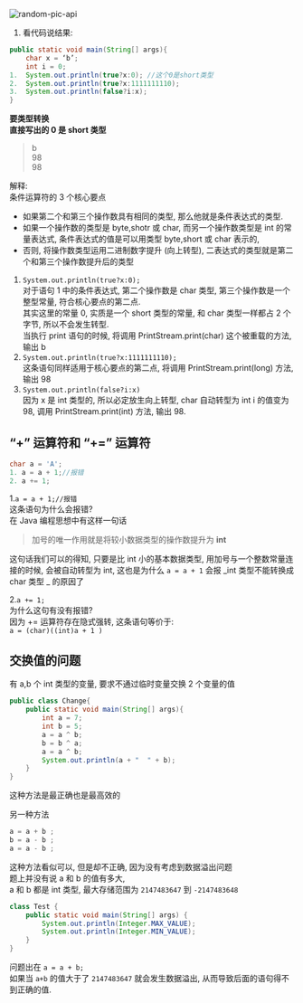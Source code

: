 <!-- markdownlint-disable-next-line MD033 -->
<meta name="referrer" content="no-referrer"/>

![random-pic-api](https://api.dong4j.ink:1024/cover?spm={{spm}})

1. 看代码说结果:

```java
public static void main(String[] args){
    char x = ‘b’;
    int i = 0;
1.  System.out.println(true?x:0); //这个0是short类型
2.  System.out.println(true?x:1111111110);
3.  System.out.println(false?i:x);
}
```

**要类型转换**  
**直接写出的 0 是 short 类型**

> b  
> 98  
> 98

解释:  
条件运算符的 3 个核心要点

- 如果第二个和第三个操作数具有相同的类型, 那么他就是条件表达式的类型.
- 如果一个操作数的类型是 byte,shotr 或 char, 而另一个操作数类型是 int 的常量表达式, 条件表达式的值是可以用类型 byte,short 或 char 表示的,
- 否则, 将操作数类型运用二进制数字提升 (向上转型), 二表达式的类型就是第二个和第三个操作数提升后的类型

1. `System.out.println(true?x:0);`  
   对于语句 1 中的条件表达式, 第二个操作数是 char 类型, 第三个操作数是一个整型常量, 符合核心要点的第二点.  
   其实这里的常量 0, 实质是一个 short 类型的常量, 和 char 类型一样都占 2 个字节, 所以不会发生转型.  
   当执行 print 语句的时候, 将调用 PrintStream.print(char) 这个被重载的方法, 输出 b
2. `System.out.println(true?x:1111111110);`  
   这条语句同样适用于核心要点的第二点, 将调用 PrintStream.print(long) 方法, 输出 98
3. `System.out.println(false?i:x)`  
   因为 x 是 int 类型的, 所以必定放生向上转型, char 自动转型为 int i 的值变为 98, 调用 PrintStream.print(int) 方法, 输出 98.

## “+” 运算符和 “+=” 运算符

```java
char a = 'A';
1. a = a + 1;//报错
2. a += 1;
```

1.`a = a + 1;//报错`  
这条语句为什么会报错?  
在 Java 编程思想中有这样一句话

> 加号的唯一作用就是将较小数据类型的操作数提升为 **int**

这句话我们可以的得知, 只要是比 int 小的基本数据类型, 用加号与一个整数常量连接的时候, 会被自动转型为 int, 这也是为什么 `a = a + 1` 会报 _int 类型不能转换成 char 类型 _ 的原因了

2.`a += 1;`  
为什么这句有没有报错?  
因为 += 运算符存在隐式强转, 这条语句等价于:  
`a = (char)((int)a + 1 )`

## 交换值的问题

有 a,b 个 int 类型的变量, 要求不通过临时变量交换 2 个变量的值

```java
public class Change{
    public static void main(String[] args){
        int a = 7;
        int b = 5;
        a = a ^ b;
        b = b ^ a;
        a = a ^ b;
        System.out.println(a + "  " + b);
    }
}
```

这种方法是最正确也是最高效的

另一种方法

```java
a = a + b ;
b = a - b ;
a = a - b ;
```

这种方法看似可以, 但是却不正确, 因为没有考虑到数据溢出问题  
题上并没有说 a 和 b 的值有多大,  
a 和 b 都是 int 类型, 最大存储范围为 `2147483647` 到 `-2147483648`

```java
class Test {
    public static void main(String[] args) {
        System.out.println(Integer.MAX_VALUE);
        System.out.println(Integer.MIN_VALUE);
    }
}
```

问题出在 `a = a + b;`  
如果当 `a+b` 的值大于了 `2147483647` 就会发生数据溢出, 从而导致后面的语句得不到正确的值.